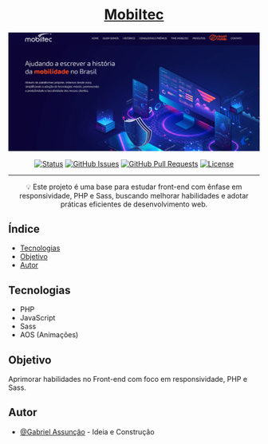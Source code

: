 <!-- TITLE -->
<h1 align="center" color="black"><a href="https://www.mobiltec.com.br/" target="_blank">Mobiltec</a></h1>

<!-- THUMB -->
<p align="center">
  <a href="https://www.mobiltec.com.br/" rel="noopener" target="_blank">
        <img src="./assets/img/doc_thumb.png" alt="Logo do Projeto" object-fit="cover">
  </a>
</p>

<!-- STATUS -->
<div align="center">

[![Status](https://img.shields.io/badge/status-active-success.svg)]()
[![GitHub Issues](https://img.shields.io/github/issues/zDeep10/Mobiltec.svg)](https://github.com/zDeep10/Mobiltec/issues)
[![GitHub Pull Requests](https://img.shields.io/github/issues-pr/zDeep10/Mobiltec.svg)](https://github.com/zDeep10/Mobiltec/pulls)
[![License](https://img.shields.io/badge/license-MIT-blue.svg)](/LICENSE)

</div>

---

<!-- DESCRIPTION -->
<p align="center"> 
        💡 
        Este projeto é uma base para estudar front-end com ênfase em responsividade, PHP e Sass, buscando melhorar habilidades e adotar práticas eficientes de desenvolvimento web.
  <br> 
</p>

<!-- INTRO -->

## Índice

- [Tecnologias](#tecnologies)
- [Objetivo](#goal)
- [Autor](#authors)

## Tecnologias <a name="tecnologies"></a>

- PHP
- JavaScript
- Sass
- AOS (Animações)

## Objetivo <a name="goal"></a>

Aprimorar habilidades no Front-end com foco em responsividade, PHP e Sass.

## Autor <a name="authors"></a>

- [@Gabriel Assunção](https://github.com/zDeep10) - Ideia e Construção
